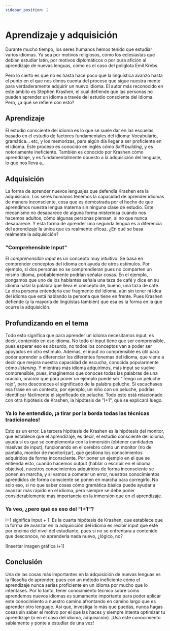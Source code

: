 ```yaml
---
sidebar_position: 2
---
```


# Aprendizaje y adquisición

Durante mucho tiempo, los seres humanos hemos tenido que estudiar varios idiomas. Ya sea por motivos religiosos, cómo los eclesiastas que debían estudiar latín, por motivos diplomáticos o por pura afición al aprendizaje de nuevas lenguas, cómo es el caso del políglota Emil Krebs.

Pero lo cierto es que no es hasta hace poco que la linguística avanzó hasta el punto en el que nos dimos cuenta del proceso que sigue nuestra mente para verdaderamente adquirir un nuevo idioma. El autor más reconocido en este ámbito es Stephen Krashen, el cual defiende que las personas no pueden aprender un idioma a través del estudio consciente del idioma. Pero, ¿a qué se refiere con esto?

## Aprendizaje

El estudio consciente del idioma es lo que se suele dar en las escuelas, basado en el estudio de factores fundamentales del idioma: Vocabulario, gramática... etc, y los memorizas, para algún día llegar a ser proficiente en el idioma. Este proceso es conocido en inglés cómo *Skill building*, y es notoriamente ineficiente. También es conocido por Krashen cómo aprendizaje, y es fundamentalmente opuesto a la adquisición del lenguaje, lo que nos lleva a...

## Adquisición

La forma de aprender nuevos lenguajes que defendía Krashen era la adquisición. Los seres humanos tenemos la capacidad de aprender idiomas de manera inconsciente, cosa que es demostrada por el hecho de que aprendimos nuestra lengua materna sin ninguna clase de estudio. Este mecanismo no desaparece de alguna forma misteriosa cuándo nos hacemos adultos, cómo algunas personas piensan, si no que nunca desaparece. Y esta forma de aprender una segunda lengua es a diferencia del aprendizaje la única que es realmente eficaz. ¿En qué se basa realmente la adquisición?

### "Comprehensible Input"

El *comprehensible input* es un concepto muy intuitivo. Se basa en comprender conceptos del idioma con ayuda de otros estímulos. Por ejemplo, si dos personas no se comprendieran pues no comparten un mismo idioma, probablemente podrían señalar cosas. En el ejemplo, pongamos que uno de los hablantes señala una taza de café y dice en su idioma natal la palabra que lleva el concepto de, bueno, una taza de café. La otra persona entendería ese fragmento del idioma, aún sin tener ni idea del idioma que está hablando la persona que tiene en frente. Pues Krashen defiende (y la mayoría de lingüistas también) que esa es la forma en la que ocurre la adquisición.

## Profundizando en el tema

Todo esto significa que para aprender un idioma necesitamos input, es decir, contenido en ese idioma. No todo el input tiene que ser comprensible, pues esperar eso es absurdo, no todos los conceptos van a poder ser apoyados en otro estímulo. Además, el input no comprensible es útil para poder aprender a diferenciar los diferentes fonemas del idioma, que viene a decir que mejora nuestra capacidad de escucha, conocida popularmente cómo *listening*. Y mientras más idioma adquirimos, más input se vuelve comprensible, pues, imaginemos que conoces todas las palabras de una oración, oración que para poner un ejemplo puede ser "Tengo un peluche rojo", pero desconoces el significado de la palabra peluche. Si escuchases esa frase en un contexto, por ejemplo, un niño con un peluche, podrías identificar fácilmente el significado de peluche. Todo esto está relacionado con otra hipótesis de Krashen, la hipótesis de "I+1", qué se explicará luego.

### Ya lo he entendido, ¡a tirar por la borda todas las técnicas tradicionales!

Esto es un error. La tercera hipótesis de Krashen es la hipótesis del monitor, que establece que el aprendizaje, es decir, el estudio consciente del idioma, ayuda si es que se complementa con la inmersión (obtener cantidades masivas de input), funcionando en el cerebro cómo un monitor (no de pantalla, monitor de monitorizar), que gestiona los conocimientos adquiridos de forma inconsciente. Por poner un ejemplo en el que se entienda esto, cuando hacemos output (hablar o escribir en el idioma objetivo), nuestros conocimientos adquiridos de forma inconsciente se ponen en marcha, y si vamos a cometer un error, nuestros conocimientos aprendidos de forma consciente se ponen en marcha para corregirlo. No solo eso, si no que saber cosas cómo gramática básica puede ayudar a avanzar más rápido en el idioma, pero siempre se debe poner considerablemente más importancia en la inmersión que en el aprendizaje.

### Ya veo, ¿pero qué es eso del "I+1"? 

I+1 significa Input + 1. Es la cuarta hipótesis de Krashen, que establece que la forma de avanzar en la adquisición del idioma es recibir input que esté por encima del nivel del estudiante, pues si no se enfrentara a contenido que desconoce, no aprendería nada nuevo, ¿lógico, no?

[Insertar imagen gráfica i+1]

## Conclusión

Una de las cosas más importantes en la adquisición de nuevas lenguas es la filosofía de aprender, pues con un método ineficiente cómo el aprendizaje nunca serías proficiente en un idioma por mucho que lo intentases. Por lo tanto, tener conocimiento técnico sobre cómo aprendemos nuevos idiomas es sumamente importante para poder aplicar este conocimiento a nuestro camino afrontando en camino largo que es aprender otro lenguaje. Así que, investiga lo más que puedas, nunca hagas cosas sin saber el motivo por el que las haces y siempre intenta optimizar tu aprendizaje (o en el caso del idioma, adquisición). ¡Usa este conocimiento sabiamente y ponte a estudiar de una vez!